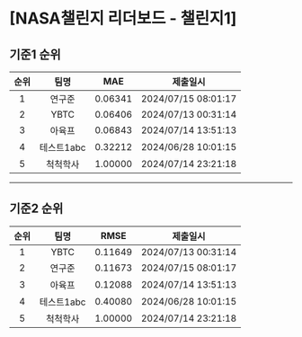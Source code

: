 # [NASA챌린지 리더보드 - 챌린지1]
## 기준1 순위
| 순위 | 팀명 | MAE | 제출일시 |
|:----:|:----:|:-----:|:----:|
| 1 | 연구준 | 0.06341 | 2024/07/15 08:01:17 |
| 2 | YBTC | 0.06406 | 2024/07/13 00:31:14 |
| 3 | 아육프 | 0.06843 | 2024/07/14 13:51:13 |
| 4 | 테스트1abc | 0.32212 | 2024/06/28 10:01:15 |
| 5 | 척척학사 | 1.00000 | 2024/07/14 23:21:18 |
___
## 기준2 순위
| 순위 | 팀명 | RMSE | 제출일시 |
|:----:|:----:|:-----:|:----:|
| 1 | YBTC | 0.11649 | 2024/07/13 00:31:14 |
| 2 | 연구준 | 0.11673 | 2024/07/15 08:01:17 |
| 3 | 아육프 | 0.12088 | 2024/07/14 13:51:13 |
| 4 | 테스트1abc | 0.40080 | 2024/06/28 10:01:15 |
| 5 | 척척학사 | 1.00000 | 2024/07/14 23:21:18 |
